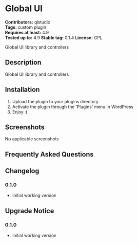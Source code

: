 # Global UI
**Contributors:** qlstudio  
**Tags:** custom plugin  
**Requires at least:** 4.9  
**Tested up to:** 4.9
**Stable tag:** 0.1.4
**License:** GPL  

Global UI library and controllers


## Description 

Global UI library and controllers


## Installation 


1. Upload the plugin to your plugins directory
2. Activate the plugin through the 'Plugins' menu in WordPress
3. Enjoy :)


## Screenshots 

No applicable screenshots


## Frequently Asked Questions 


## Changelog 


### 0.1.0

* Initial working version


## Upgrade Notice 


### 0.1.0

* Initial working version
